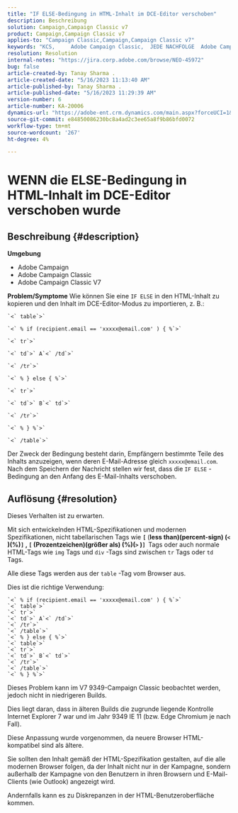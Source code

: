 ```yaml
---
title: "IF ELSE-Bedingung in HTML-Inhalt im DCE-Editor verschoben"
description: Beschreibung
solution: Campaign,Campaign Classic v7
product: Campaign,Campaign Classic v7
applies-to: "Campaign Classic,Campaign,Campaign Classic v7"
keywords: "KCS, ​ ​ ​ ​ Adobe Campaign Classic, ​ JEDE NACHFOLGE ​ Adobe Campaign, WENN ELSE, HTML, DCE-Editor, Fehlerbehebung, V7 9349"
resolution: Resolution
internal-notes: "https://jira.corp.adobe.com/browse/NEO-45972"
bug: false
article-created-by: Tanay Sharma .
article-created-date: "5/16/2023 11:13:40 AM"
article-published-by: Tanay Sharma .
article-published-date: "5/16/2023 11:29:39 AM"
version-number: 6
article-number: KA-20006
dynamics-url: "https://adobe-ent.crm.dynamics.com/main.aspx?forceUCI=1&pagetype=entityrecord&etn=knowledgearticle&id=c7e35ab1-daf3-ed11-8848-6045bd006079"
source-git-commit: e84850086230bc8a4ad2c3ee65a8f9b86bfd0072
workflow-type: tm+mt
source-wordcount: '267'
ht-degree: 4%

---
```


# WENN die ELSE-Bedingung in HTML-Inhalt im DCE-Editor verschoben wurde

## Beschreibung {#description}


<b>Umgebung</b>

- Adobe Campaign
- Adobe Campaign Classic
- Adobe Campaign Classic V7

<b>Problem/Symptome</b>
Wie können Sie eine `IF ELSE` in den HTML-Inhalt zu kopieren und den Inhalt im DCE-Editor-Modus zu importieren, z. B.:


```
`<` table`>` 

`<` % if (recipient.email == 'xxxxx@email.com' ) { %`>` 

`<` tr`>` 

`<` td`>` A`<` /td`>` 

`<` /tr`>` 

`<` % } else { %`>` 

`<` tr`>` 

`<` td`>` B`<` td`>` 

`<` /tr`>` 

`<` % } %`>` 

`<` /table`>`
```


Der Zweck der Bedingung besteht darin, Empfängern bestimmte Teile des Inhalts anzuzeigen, wenn deren E-Mail-Adresse gleich `xxxxx@email.com`. Nach dem Speichern der Nachricht stellen wir fest, dass die `IF ELSE` -Bedingung an den Anfang des E-Mail-Inhalts verschoben.


## Auflösung {#resolution}


Dieses Verhalten ist zu erwarten.

Mit sich entwickelnden HTML-Spezifikationen und modernen Spezifikationen, nicht tabellarischen Tags wie <b>`[` </b>(<b>less than)(percent-sign) (`<` )(%)`]` , `[` (Prozentzeichen)(größer als) (%)(`>` )`]`  </b>Tags oder auch normale HTML-Tags wie `img` Tags und `div` -Tags sind zwischen `tr` Tags oder `td` Tags.

Alle diese Tags werden aus der `table` -Tag vom Browser aus.

Dies ist die richtige Verwendung:


```
`<` % if (recipient.email == 'xxxxx@email.com' ) { %`>` 
`<` table`>` 
`<` tr`>` 
`<` td`>` A`<` /td`>` 
`<` /tr`>` 
`<` /table`>` 
`<` % } else { %`>` 
`<` table`>` 
`<` tr`>` 
`<` td`>` B`<` td`>` 
`<` /tr`>` 
`<` /table`>` 
`<` % } %`>`
```


Dieses Problem kann im V7 9349-Campaign Classic beobachtet werden, jedoch nicht in niedrigeren Builds.

Dies liegt daran, dass in älteren Builds die zugrunde liegende Kontrolle Internet Explorer 7 war und im Jahr 9349 IE 11 (bzw. Edge Chromium je nach Fall).

Diese Anpassung wurde vorgenommen, da neuere Browser HTML-kompatibel sind als ältere.

Sie sollten den Inhalt gemäß der HTML-Spezifikation gestalten, auf die alle modernen Browser folgen, da der Inhalt nicht nur in der Kampagne, sondern außerhalb der Kampagne von den Benutzern in ihren Browsern und E-Mail-Clients (wie Outlook) angezeigt wird.

Andernfalls kann es zu Diskrepanzen in der HTML-Benutzeroberfläche kommen.

